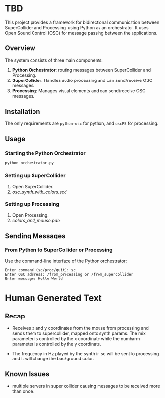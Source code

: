 # TBD

This project provides a framework for bidirectional communication between SuperCollider and Processing, using Python as an orchestrator. It uses Open Sound Control (OSC) for message passing between the applications.

## Overview

The system consists of three main components:

1. **Python Orchestrator**: routing messages between SuperCollider and Processing.
2. **SuperCollider**: Handles audio processing and can send/receive OSC messages.
3. **Processing**: Manages visual elements and can send/receive OSC messages.

## Installation
The only requirements are `python-osc` for python, and `oscP5` for processing.

## Usage

### Starting the Python Orchestrator
   ```
   python orchestrator.py
   ```

### Setting up SuperCollider

1. Open SuperCollider.
2. *osc_synth_with_colors.scd*

### Setting up Processing

1. Open Processing.
2. *colors_and_mouse.pde*

## Sending Messages

### From Python to SuperCollider or Processing
Use the command-line interface of the Python orchestrator:

```
Enter command (sc/proc/quit): sc
Enter OSC address: /from_processing or /from_supercollider
Enter message: Hello World
```

# Human Generated Text

## Recap
- Receives x and y coordinates from the mouse from processing and sends them to supercollider, mapped onto synth params.
The mix parameter is controlled by the x coordinate while the numharm parameter is controlled by the y coordinate.

- The frequency in Hz played by the synth in sc will be sent to processing and it will change the background color.


## Known Issues
- multiple servers in super collider causing messages to be received more than once.